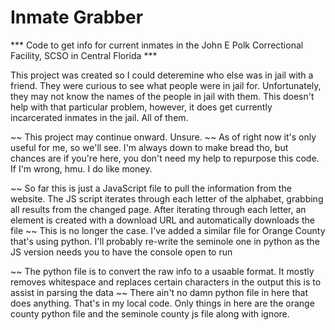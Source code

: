 # Inmate Grabber

*** Code to get info for current inmates in the John E Polk Correctional Facility, SCSO in Central Florida *** 

This project was created so I could deteremine who else was in jail with a friend. They were curious to see what people were in jail for. Unfortunately, they may not know the names of the people in jail with them. This doesn't help with that particular problem, however, it does get currently incarcerated inmates in the jail. All of them.

~~ This project may continue onward. Unsure. ~~ As of right now it's only useful for me, so we'll see. I'm always down to make bread tho, but chances are if you're here, you don't need my help to repurpose this code. If I'm wrong, hmu. I do like money.

~~ So far this is just a JavaScript file to pull the information from the website. The JS script iterates through each letter of the alphabet, grabbing all results from the changed page. After iterating through each letter, an element is created with a download URL and automatically downloads the file ~~ 
This is no longer the case. I've added a similar file for Orange County that's using python. I'll probably re-write the seminole one in python as the JS version needs you to have the console open to run

~~ The python file is to convert the raw info to a usaable format. It mostly removes whitespace and replaces certain characters in the output this is to assist in parsing the data ~~
There ain't no damn python file in here that does anything. That's in my local code. Only things in here are the orange county python file and the seminole county js file along with ignore. 
